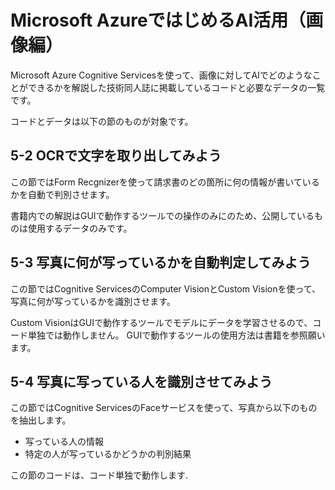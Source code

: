 # Microsoft AzureではじめるAI活用（画像編）
Microsoft Azure Cognitive Servicesを使って、画像に対してAIでどのようなことができるかを解説した技術同人誌に掲載しているコードと必要なデータの一覧です。

コードとデータは以下の節のものが対象です。

## 5-2 OCRで文字を取り出してみよう
この節ではForm Recgnizerを使って請求書のどの箇所に何の情報が書いているかを自動で判別させます。

書籍内での解説はGUIで動作するツールでの操作のみにのため、公開しているものは使用するデータのみです。  

## 5-3 写真に何が写っているかを自動判定してみよう
この節ではCognitive ServicesのComputer VisionとCustom Visionを使って、写真に何が写っているかを識別させます。

Custom VisionはGUIで動作するツールでモデルにデータを学習させるので、コード単独では動作しません。
GUIで動作するツールの使用方法は書籍を参照願います。

## 5-4 写真に写っている人を識別させてみよう
この節ではCognitive ServicesのFaceサービスを使って、写真から以下のものを抽出します。

- 写っている人の情報
- 特定の人が写っているかどうかの判別結果

この節のコードは、コード単独で動作します.
